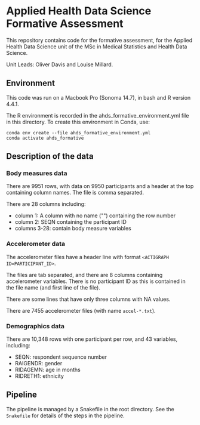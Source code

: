 # Applied Health Data Science Formative Assessment

This repository contains code for the formative assessment, for the Applied Health Data Science unit of the MSc in Medical Statistics and Health Data Science.

Unit Leads: Oliver Davis and Louise Millard.

## Environment

This code was run on a Macbook Pro (Sonoma 14.7), in bash and R version 4.4.1.

The R environment is recorded in the ahds_formative_environment.yml file in this directory. To create this environment in Conda, use:

```
conda env create --file ahds_formative_environment.yml
conda activate ahds_formative
```

## Description of the data

### Body measures data

There are 9951 rows, with data on 9950 participants and a header at the top containing column names. The file is comma separated.

There are 28 columns including:
- column 1: A column with no name ("") containing the row number
- column 2: SEQN containing the participant ID
- columns 3-28: contain body measure variables


### Accelerometer data

The accelerometer files have a header line with format `<ACTIGRAPH ID=PARTICIPANT_ID>`.

The files are tab separated, and there are 8 columns containing accelerometer variables. There is no participant ID as this is contained in the file name (and first line of the file).

There are some lines that have only three columns with NA values.

There are 7455 accelerometer files (with name `accel-*.txt`).


### Demographics data

There are 10,348 rows with one participant per row, and 43 variables, including:

- SEQN: respondent sequence number
- RAIGENDR: gender
- RIDAGEMN: age in months
- RIDRETH1: ethnicity


## Pipeline

The pipeline is managed by a Snakefile in the root directory. See the `Snakefile` for details of the steps in the pipeline.


